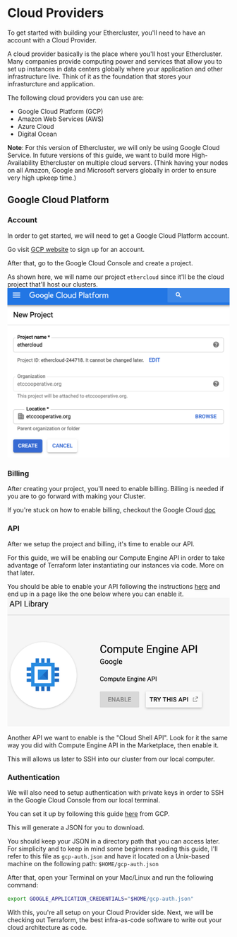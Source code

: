 # Cloud Providers

To get started with building your Ethercluster, you'll need to have an account with a Cloud Provider.

A cloud provider basically is the place where you'll host your Ethercluster. Many companies provide
computing power and services that allow you to set up instances in data centers globally where your application
and other infrastructure live. Think of it as the foundation that stores your infrasturcture and application.

The following cloud providers you can use are:
* Google Cloud Platform (GCP)
* Amazon Web Services (AWS)
* Azure Cloud
* Digital Ocean

**Note**:
For this version of Ethercluster, we will only be using Google Cloud Service.
In future versions of this guide, we want to build more High-Availability Ethercluster on multiple cloud servers.
(Think having your nodes on all Amazon, Google and Microsoft servers globally in order to ensure very high upkeep time.)


## Google Cloud Platform

### Account

In order to get started, we will need to get a Google Cloud Platform account.

Go visit [GCP website](https://cloud.google.com) to sign up for an account.

After that, go to the Google Cloud Console and create a project.

As shown here, we will name our project `ethercloud` since it'll be the cloud project that'll host our clusters.
![project](_media/gcp_project.png)


### Billing

After creating your project, you'll need to enable billing. Billing is needed if you are to go forward 
with making your Cluster.

If you're stuck on how to enable billing, checkout the Google Cloud [doc](https://cloud.google.com/billing/docs/how-to/modify-project)


### API

After we setup the project and billing, it's time to enable our API. 

For this guide, we will be enabling our Compute Engine API in order to take advantage of Terraform later instantiating 
our instances via code. More on that later.

You should be able to enable your API following the instructions [here](https://cloud.google.com/endpoints/docs/openapi/enable-api)
and end up in a page like the one below where you can enable it.
![api](_media/gcp_enable_api.png)

Another API we want to enable is the "Cloud Shell API". Look for it the same way you did with Compute Engine API 
in the Marketplace, then enable it.

This will allows us later to SSH into our cluster from our local computer.

### Authentication

We will also need to setup authentication with private keys in order to SSH in the Google Cloud Console from our local terminal.

You can set it up by following this guide [here](https://cloud.google.com/docs/authentication/getting-started) from GCP.

This will generate a JSON for you to download.

You should keep your JSON in a directory path that you can access later. For simplicity and to keep in mind some beginners 
reading this guide, I'll refer to this file as `gcp-auth.json` and have it located on a Unix-based machine on 
the following path: `$HOME/gcp-auth.json` 

After that, open your Terminal on your Mac/Linux and run the following command: 
```sh
export GOOGLE_APPLICATION_CREDENTIALS="$HOME/gcp-auth.json"
```

With this, you're all setup on your Cloud Provider side. Next, we will be checking out Terraform,
the best infra-as-code software to write out your cloud architecture as code.
